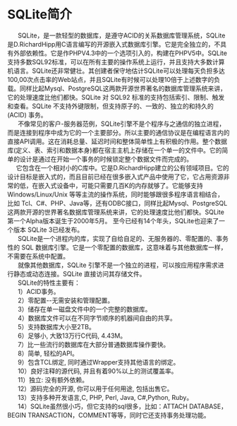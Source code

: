 # SQLite简介
&nbsp;&nbsp;&nbsp;&nbsp;&nbsp;&nbsp;SQLite，是一款轻型的数据库，是遵守ACID的关系数据库管理系统，SQLite是D.RichardHipp用C语言编写的开源嵌入式数据库引擎。它是完全独立的，不具有外部依赖性。它是作PHPV4.3中的一个选项引入的，构建在PHPV5中。SQLite支持多数SQL92标准，可以在所有主要的操作系统上运行，并且支持大多数计算机语言。SQLite还非常健壮。其创建者保守地估计SQLite可以处理每天负担多达100,00次点击率的Web站点，并且SQLite有时候可以处理10倍于上述数字的负载。同样比起Mysql、PostgreSQL这两款开源世界著名的数据库管理系统来讲，它的处理速度比他们都快。SQLite 对 SQL92 标准的支持包括索引、限制、触发和查看。SQLite 不支持外键限制，但支持原子的、一致的、独立的和持久的 (ACID) 事务。<br>
&nbsp;&nbsp;&nbsp;&nbsp;&nbsp;&nbsp;不像常见的客户-服务器范例，SQLite引擎不是个程序与之通信的独立进程，而是连接到程序中成为它的一个主要部分。所以主要的通信协议是在编程语言内的直接API调用。这在消耗总量、延迟时间和整体简单性上有积极的作用。整个数据库(定义、表、索引和数据本身)都在宿主主机上存储在一个单一的文件中。它的简单的设计是通过在开始一个事务的时候锁定整个数据文件而完成的。<br>&nbsp;&nbsp;&nbsp;&nbsp;&nbsp;它包含在一个相对小的C库中。它是D.RichardHipp建立的公有领域项目。它的设计目标是嵌入式的，而且目前已经在很多嵌入式产品中使用了它，它占用资源非常的低，在嵌入式设备中，可能只需要几百K的内存就够了。它能够支持Windows/Linux/Unix
等等主流的操作系统，同时能够跟很多程序语言相结合，比如 Tcl、C#、PHP、Java等，还有ODBC接口，同样比起Mysql、PostgreSQL这两款开源的世界著名数据库管理系统来讲，它的处理速度比他们都快。SQLite第一个Alpha版本诞生于2000年5月。 至今已经有14个年头，SQLite也迎来了一个版本 SQLite 3已经发布。<br>
&nbsp;&nbsp;&nbsp;&nbsp;&nbsp;&nbsp;SQLite是一个进程内的库，实现了自给自足的、无服务器的、零配置的、事务性的 SQL 数据库引擎。它是一个零配置的数据库，这意味着与其他数据库一样，不需要在系统中配置。<br>
&nbsp;&nbsp;&nbsp;&nbsp;&nbsp;&nbsp;就像其他数据库，SQLite 引擎不是一个独立的进程，可以按应用程序需求进行静态或动态连接。SQLite 直接访问其存储文件。<br>
&nbsp;&nbsp;&nbsp;&nbsp;&nbsp;&nbsp;SQLite的特性主要有：<br>
&nbsp;&nbsp;&nbsp;&nbsp;&nbsp;&nbsp;1）ACID事务。<br>
&nbsp;&nbsp;&nbsp;&nbsp;&nbsp;&nbsp;2）零配置--无需安装和管理配置。<br>
&nbsp;&nbsp;&nbsp;&nbsp;&nbsp;&nbsp;3）储存在单一磁盘文件中的一个完整的数据库。<br>
&nbsp;&nbsp;&nbsp;&nbsp;&nbsp;&nbsp;4）数据库文件可以在不同字节顺序的机器间自由的共享。<br>
&nbsp;&nbsp;&nbsp;&nbsp;&nbsp;&nbsp;5）支持数据库大小至2TB。<br>
&nbsp;&nbsp;&nbsp;&nbsp;&nbsp;&nbsp;6）足够小, 大致13万行C代码, 4.43M。<br>
&nbsp;&nbsp;&nbsp;&nbsp;&nbsp;&nbsp;7）比一些流行的数据库在大部分普通数据库操作要快。<br>
&nbsp;&nbsp;&nbsp;&nbsp;&nbsp;&nbsp;8）简单, 轻松的API。<br>
&nbsp;&nbsp;&nbsp;&nbsp;&nbsp;&nbsp;9）包含TCL绑定, 同时通过Wrapper支持其他语言的绑定。<br>
&nbsp;&nbsp;&nbsp;&nbsp;&nbsp;&nbsp;10）良好注释的源代码, 并且有着90%以上的测试覆盖率。<br>
&nbsp;&nbsp;&nbsp;&nbsp;&nbsp;&nbsp;11）独立: 没有额外依赖。<br>
&nbsp;&nbsp;&nbsp;&nbsp;&nbsp;&nbsp;12）源码完全的开源, 你可以用于任何用途, 包括出售它。<br>
&nbsp;&nbsp;&nbsp;&nbsp;&nbsp;&nbsp;13）支持多种开发语言,C, PHP, Perl, Java, C#,Python, Ruby。<br>
&nbsp;&nbsp;&nbsp;&nbsp;&nbsp;&nbsp;14）SQLite虽然很小巧，但它支持的sql很多，比如：ATTACH DATABASE，BEGIN TRANSACTION，COMMENT等等，同时它还支持事务处理功能。
